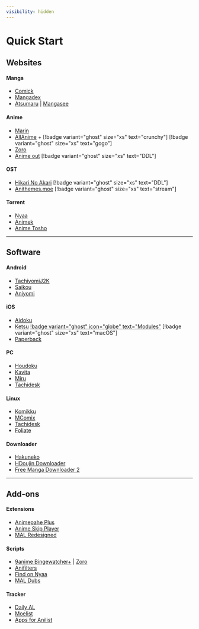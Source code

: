 ```yaml
---
visibility: hidden
---
```


# Quick Start

## Websites

#### Manga
- [Comick](https://comick.app/home)
- [Mangadex](https://mangadex.org/)
- [Atsumaru](https://atsu.moe/) | [Mangasee](https://mangasee123.com/)

#### Anime
- [Marin](https://marin.moe/)
- [AllAnime](https://allanime.to/anime) + [!badge variant="ghost" size="xs" text="crunchy"] [!badge variant="ghost" size="xs" text="gogo"]
- [Zoro](https://zoro.to/home)
- [Anime out](https://www.animeout.xyz/) [!badge variant="ghost" size="xs" text="DDL"]

#### OST
- [Hikari No Akari](https://hikarinoakari.com/) [!badge variant="ghost" size="xs" text="DDL"]
- [Anithemes.moe](https://animethemes.moe/) [!badge variant="ghost" size="xs" text="stream"]

#### Torrent
- [Nyaa](https://nyaa.si/)
- [Animek](https://animek.fun/)
- [Anime Tosho](https://animetosho.org/)

___

## Software

#### Android
- [TachiyomiJ2K](https://github.com/Jays2Kings/tachiyomiJ2K)
- [Saikou](https://github.com/saikou-app/saikou/)
- [Aniyomi](https://github.com/jmir1/aniyomi-mpv-beta)

#### iOS
- [Aidoku](https://github.com/Aidoku/Aidoku)
- [Ketsu](https://ketsu.app/) [!badge variant="ghost" icon="globe" text="Modules"](https://bilnaa.github.io/main/) [!badge variant="ghost" size="xs" text="macOS"]
- [Paperback](https://github.com/Paperback-iOS/app)

#### PC
- [Houdoku](https://github.com/xgi/houdoku)
- [Kavita](https://github.com/Kareadita/Kavita)
- [Miru](https://github.com/ThaUnknown/miru/)
- [Tachidesk](https://github.com/Suwayomi/Tachidesk-Server)

#### Linux
- [Komikku](https://gitlab.com/valos/Komikku)
- [MComix](https://sourceforge.net/projects/mcomix/)
- [Tachidesk](https://github.com/Suwayomi/Tachidesk-Server)
- [Foliate](https://github.com/johnfactotum/foliate)

#### Downloader
- [Hakuneko](https://github.com/manga-download/hakuneko)
- [HDoujin Downloader](https://github.com/HDoujinDownloader/HDoujinDownloader)
- [Free Manga Downloader 2](https://github.com/dazedcat19/FMD2)

___

## Add-ons

#### Extensions
- [Animepahe Plus](https://addons.mozilla.org/en-CA/firefox/addon/animepahe-plus/)
- [Anime Skip Player](https://github.com/anime-skip/player)
- [MAL Redesigned](https://github.com/HritikVaishnav/Myanimelist-Redesigned)

#### Scripts
- [9anime Bingewatcher+](https://greasyfork.org/en/scripts/401339-9anime-bingewatcher) | [Zoro](https://greasyfork.org/en/scripts/464019-zoro-autofocus)
- [Anifilters](https://github.com/Karmesinrot/Anifiltrs)
- [Find on Nyaa](https://greasyfork.org/en/scripts/379776-find-on-nyaa)
- [MAL Dubs](https://greasyfork.org/en/scripts/376546-mal-myanimelist-dubs)

#### Tracker
- [Daily AL](https://play.google.com/store/apps/details?id=com.teen.dailyanimelist)
- [Moelist](https://play.google.com/store/apps/details?id=com.axiel7.moelist)
- [Apps for Anilist](https://anilist.co/apps)
